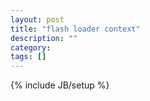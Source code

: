 ```yaml
---
layout: post
title: "flash loader context"
description: ""
category: 
tags: []
---
```

{% include JB/setup %}
